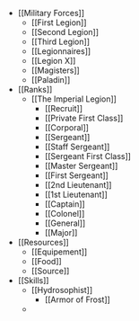 - [[Military Forces]]
	- [[First Legion]]
	- [[Second Legion]]
	- [[Third Legion]]
	- [[Legionnaires]]
	- [[Legion X]]
	- [[Magisters]]
	- [[Paladin]]
- [[Ranks]]
	- [[The Imperial Legion]]
		- [[Recruit]]
		- [[Private First Class]]
		- [[Corporal]]
		- [[Sergeant]]
		- [[Staff Sergeant]]
		- [[Sergeant First Class]]
		- [[Master Sergeant]]
		- [[First Sergeant]]
		- [[2nd Lieutenant]]
		- [[1st Lieutenant]]
		- [[Captain]]
		- [[Colonel]]
		- [[General]]
		- [[Major]]
- [[Resources]]
	- [[Equipement]]
	- [[Food]]
	- [[Source]]
- [[Skills]]
	- [[Hydrosophist]]
		- [[Armor of Frost]]
	-